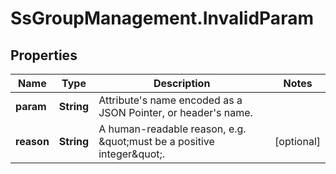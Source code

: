 # SsGroupManagement.InvalidParam

## Properties

Name | Type | Description | Notes
------------ | ------------- | ------------- | -------------
**param** | **String** | Attribute&#39;s name encoded as a JSON Pointer, or header&#39;s name. | 
**reason** | **String** | A human-readable reason, e.g. \&quot;must be a positive integer\&quot;. | [optional] 


